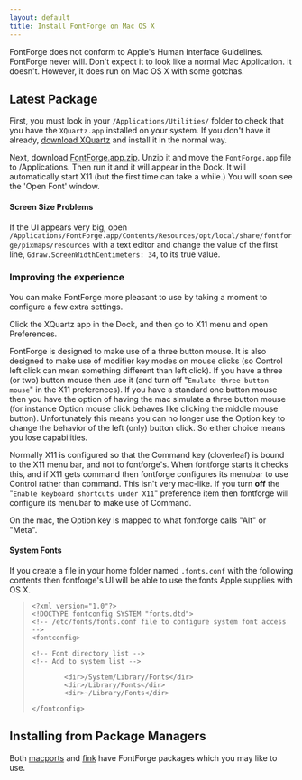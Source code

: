 ```yaml
---
layout: default
title: Install FontForge on Mac OS X
---
```


FontForge does not conform to Apple's Human Interface Guidelines.
FontForge never will. Don't expect it to look like a normal Mac
Application. It doesn't. However, it does run on Mac OS X with
some gotchas.

Latest Package
---------------

First, you must look in your `/Applications/Utilities/` folder to check that 
you have the `XQuartz.app` installed on your system.
If you don't have it already, 
[download XQuartz](xquartz.macosforge.org) and install it in the normal way.

Next, download 
[FontForge.app.zip](http://fuuko.libferris.com/osx/packages/v13/MacFontForgeBundledApp.zip). 
Unzip it and move the `FontForge.app` file to /Applications. 
Then run it and it will appear in the Dock. It will automatically
start X11 (but the first time can take a while.) You will soon see 
the 'Open Font' window.

#### Screen Size Problems

If the UI appears very big, open 
`/Applications/FontForge.app/Contents/Resources/opt/local/share/fontforge/pixmaps/resources` 
with a text editor and change the value of the first line, 
`Gdraw.ScreenWidthCentimeters: 34`, to its true value.

### Improving the experience

You can make FontForge more pleasant to use by taking a moment to configure a few extra settings.

Click the XQuartz app in the Dock, and then go to X11 menu and open Preferences.

FontForge is designed to make use of a three button mouse. It is also
designed to make use of modifier key modes on mouse clicks (so Control
left click can mean something different than left click). If you have a
three (or two) button mouse then use it (and turn off
"`Emulate three button   mouse`" in the X11 preferences). If you have a
standard one button mouse then you have the option of having the mac
simulate a three button mouse (for instance Option mouse click behaves
like clicking the middle mouse button). Unfortunately this means you can
no longer use the Option key to change the behavior of the left (only)
button click. So either choice means you lose capabilities.

Normally X11 is configured so that the Command key (cloverleaf) is bound
to the X11 menu bar, and not to fontforge's. When fontforge starts it
checks this, and if X11 gets command then fontforge configures its
menubar to use Control rather than command. This isn't very mac-like. If
you turn **off** the "`Enable keyboard shortcuts under X11`" preference
item then fontforge will configure its menubar to make use of Command.

On the mac, the Option key is mapped to what fontforge calls "Alt" or
"Meta".

#### System Fonts

If you create a file in your home folder named `.fonts.conf` with the
following contents then fontforge's UI will be able to use the fonts 
Apple supplies with OS X.

>     <?xml version="1.0"?>
>     <!DOCTYPE fontconfig SYSTEM "fonts.dtd">
>     <!-- /etc/fonts/fonts.conf file to configure system font access -->
>     <fontconfig>
>
>     <!-- Font directory list -->
>     <!-- Add to system list -->
>
>             <dir>/System/Library/Fonts</dir>
>             <dir>/Library/Fonts</dir>
>             <dir>~/Library/Fonts</dir>
>
>     </fontconfig>

## Installing from Package Managers

Both
[macports](http://www.macports.org/) and
[fink](http://www.finkproject.org/) have FontForge packages
which you may like to use.
